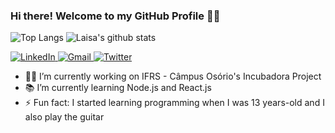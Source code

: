 ### Hi there! Welcome to my GitHub Profile :rainbow_flag:


![Top Langs](https://github-readme-stats.vercel.app/api/top-langs/?username=Azzyew&theme=radical&layout=compact)
![Laisa's github stats](https://github-readme-stats.vercel.app/api?username=Azzyew&show_icons=true&theme=radical&count_private=true&include_all_commits=true)

<a href="https://www.linkedin.com/in/laisa-costa-748a5a170/">
<img alt="LinkedIn" src="https://img.shields.io/badge/-LinkedIn-282A36?style=for-the-badge&logo=Linkedin&logoColor=white)" />
</a>
<a href="mailto: laisadnevescosta@gmail.com">
<img alt="Gmail" src="https://img.shields.io/badge/-Email-282A36?style=for-the-badge&logo=Gmail&logoColor=white)" />
</a>
<a href="https://twitter.com/LnLaisa">
<img alt="Twitter" src="https://img.shields.io/badge/-Twitter-282A36?style=for-the-badge&logo=Twitter&logoColor=white)" />
</a>

- :woman_technologist: I’m currently working on IFRS - Câmpus Osório's Incubadora Project
- :books: I’m currently learning Node.js and React.js
- ⚡ Fun fact: I started learning programming when I was 13 years-old and I also play the guitar
